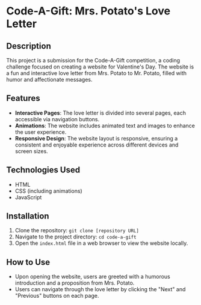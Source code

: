 # Code-A-Gift: Mrs. Potato's Love Letter

## Description
This project is a submission for the Code-A-Gift competition, a coding challenge focused on creating a website for Valentine's Day. The website is a fun and interactive love letter from Mrs. Potato to Mr. Potato, filled with humor and affectionate messages.

## Features
- **Interactive Pages**: The love letter is divided into several pages, each accessible via navigation buttons.
- **Animations**: The website includes animated text and images to enhance the user experience.
- **Responsive Design**: The website layout is responsive, ensuring a consistent and enjoyable experience across different devices and screen sizes.

## Technologies Used
- HTML
- CSS (including animations)
- JavaScript

## Installation
1. Clone the repository: `git clone [repository URL]`
2. Navigate to the project directory: `cd code-a-gift`
3. Open the `index.html` file in a web browser to view the website locally.

## How to Use
- Upon opening the website, users are greeted with a humorous introduction and a proposition from Mrs. Potato.
- Users can navigate through the love letter by clicking the "Next" and "Previous" buttons on each page.
